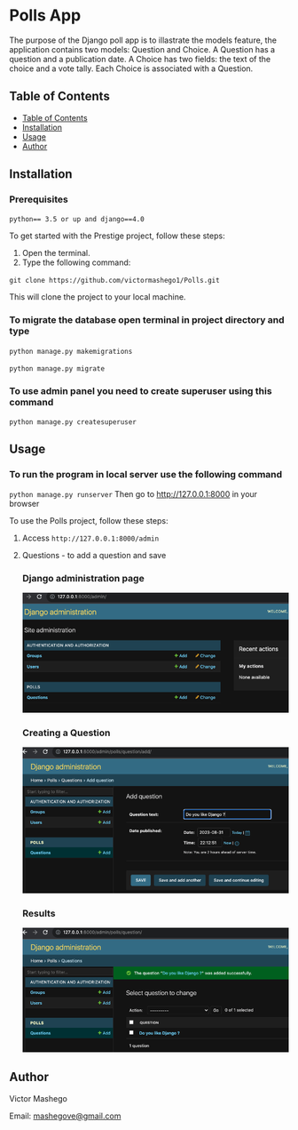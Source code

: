 
# Polls App

The purpose of the Django poll app is to illastrate the models feature, the application contains two models: Question and Choice. A Question has a question and a publication date. A Choice has two fields: the text of the choice and a vote tally. Each Choice is associated with a Question.

## Table of Contents <a name="Table-of-Contents"></a>

- [Table of Contents](#Table-of-Contents)
- [Installation](#Installation)
- [Usage](#Usage)
- [Author](#Author)


## Installation <a name="Installation"></a>

### Prerequisites
`python== 3.5 or up and django==4.0`

To get started with the Prestige project, follow these steps:

1. Open the terminal.
1. Type the following command:

`git clone https://github.com/victormashego1/Polls.git`

This will clone the project to your local machine.

### To migrate the database open terminal in project directory and type
`python manage.py makemigrations`

`python manage.py migrate`

### To use admin panel you need to create superuser using this command
`python manage.py createsuperuser`

## Usage <a name="Usage"></a>

### To run the program in local server use the following command
`python manage.py runserver`
Then go to http://127.0.0.1:8000 in your browser

To use the Polls project, follow these steps:

1. Access `http://127.0.0.1:8000/admin`
1. Questions - to add a question and save


   ### Django administration page

   ![alt text](admin1.png)

   ### Creating a Question

   ![alt text](admin2.png)
   

   ### Results

   ![alt text](admin3.png)
   

## Author <a name="Author"></a>

Victor Mashego

Email: mashegove@gmail.com
